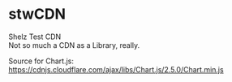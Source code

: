 # stwCDN
Shelz Test CDN
<br/>
Not so much a CDN as a Library, really. 
<p>

Source for Chart.js:
https://cdnjs.cloudflare.com/ajax/libs/Chart.js/2.5.0/Chart.min.js
